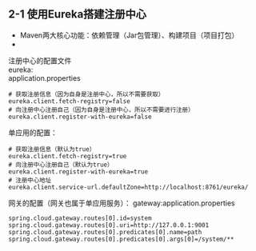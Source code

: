 ## 2-1 使用Eureka搭建注册中心

- Maven两大核心功能：依赖管理（Jar包管理）、构建项目（项目打包）
- 

注册中心的配置文件   
eureka:   
application.properties   
```
# 获取注册信息（因为自身是注册中心，所以不需要获取）
eureka.client.fetch-registry=false
# 向注册中心注册自己（因为自身是注册中心，所以不需要进行注册）
eureka.client.register-with-eureka=false
```

单应用的配置：
```
# 获取注册信息（默认为true）
eureka.client.fetch-registry=true
# 向注册中心注册自己（默认为true）
eureka.client.register-with-eureka=true
# 注册中心地址
eureka.client.service-url.defaultZone=http://localhost:8761/eureka/
```


网关的配置（网关也属于单应用服务）：
gateway:application.properties
```
spring.cloud.gateway.routes[0].id=system
spring.cloud.gateway.routes[0].uri=http://127.0.0.1:9001
spring.cloud.gateway.routes[0].predicates[0].name=path
spring.cloud.gateway.routes[0].predicates[0].args[0]=/system/**
```
